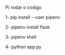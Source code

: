 P/ rodar o codigo 

1- pip install --user pipenv

2- pipenv install flask

3- pipenv shell

4- python app.py